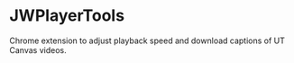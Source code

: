 # JWPlayerTools
Chrome extension to adjust playback speed and download captions of UT Canvas videos. 
